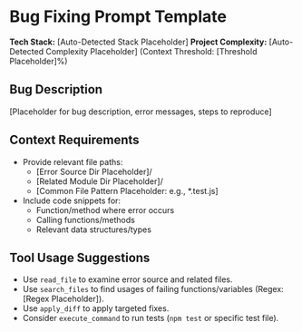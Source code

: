 # Bug Fixing Prompt Template

**Tech Stack:** [Auto-Detected Stack Placeholder]
**Project Complexity:** [Auto-Detected Complexity Placeholder] (Context Threshold: [Threshold Placeholder]%)

## Bug Description

[Placeholder for bug description, error messages, steps to reproduce]

## Context Requirements

- Provide relevant file paths:
    - [Error Source Dir Placeholder]/
    - [Related Module Dir Placeholder]/
    - [Common File Pattern Placeholder: e.g., *.test.js]
- Include code snippets for:
    - Function/method where error occurs
    - Calling functions/methods
    - Relevant data structures/types

## Tool Usage Suggestions

- Use `read_file` to examine error source and related files.
- Use `search_files` to find usages of failing functions/variables (Regex: [Regex Placeholder]).
- Use `apply_diff` to apply targeted fixes.
- Consider `execute_command` to run tests (`npm test` or specific test file).